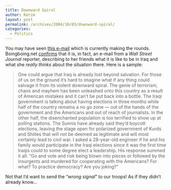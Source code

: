 ```yaml
---
title: Downward Spiral
author: Kerim
layout: post
permalink: /archives/2004/10/03/downward-spiral/
categories:
  - Politics
---
```

You may have seen <a href="http://boingboing.net/text/fassihi.txt" onclick="_gaq.push(['_trackEvent', 'outbound-article', 'http://boingboing.net/text/fassihi.txt', 'this e-mail']);" >this e-mail</a> which is currently making the rounds. Boingboing.net <a href="http://www.boingboing.net/2004/09/30/wsj_reporter_confirm.html" onclick="_gaq.push(['_trackEvent', 'outbound-article', 'http://www.boingboing.net/2004/09/30/wsj_reporter_confirm.html', 'confirms']);" >confirms</a> that it is, in fact, an e-mail from a *Wall Street Journal* reporter, describing to her friends what it is like to be in Iraq and what she *really thinks* about the situation there. Here is a sample:

> One could argue that Iraq is already lost beyond salvation. For those of us on the ground it&#8217;s hard to imagine what if any thing could salvage it from its violent downward spiral. The genie of terrorism, chaos and mayhem has been unleashed onto this country as a result of American mistakes and it can&#8217;t be put back into a bottle. The Iraqi government is talking about having elections in three months while half of the country remains a no go zone &#8212; out of the hands of the government and the Americans and out of reach of journalists. In the other half, the disenchanted population is too terrified to show up at polling stations. The Sunnis have already said they&#8217;d boycott elections, leaving the stage open for polarized government of Kurds and Shiites that will not be deemed as legitimate and will most certainly lead to civil war. I asked a 28-year-old engineer if he and his family would participate in the Iraqi elections since it was the first time Iraqis could to some degree elect a leadership. His response summed it all: &#8220;Go and vote and risk being blown into pieces or followed by the insurgents and murdered for cooperating with the Americans? For what? To practice democracy? Are you joking?&#8221;

Not that I&#8217;d want to send the &#8220;*wrong signal*&#8221; to our troops! As if they didn&#8217;t already know&#8230;

